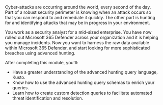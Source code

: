 Cyber-attacks are occurring around the world, every second of the day. Part of a robust security perimeter is knowing when an attack occurs so that you can respond to and remediate it quickly. The other part is hunting for and identifying attacks that may be in progress in your environment.

You work as a security analyst for a mid-sized enterprise. You have now rolled out Microsoft 365 Defender across your organization and it is helping you manage incidents.  Now you want to harness the raw data available within Microsoft 365 Defender, and start looking for more sophisticated breaches using advanced hunting.

After completing this module, you'll:

- Have a greater understanding of the advanced hunting query language, Kusto.
- Know how to use the advanced hunting query schemas to enrich your queries.
- Learn how to create custom detection queries to facilitate automated threat identification and resolution.
